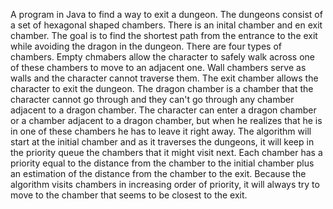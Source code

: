 A program in Java to find a way to exit a dungeon. The dungeons consist of a set of hexagonal shaped chambers.
There is an inital chamber and en exit chamber. The goal is to find the shortest path from the entrance to the exit while avoiding the dragon in the dungeon. 
There are four types of chambers. Empty chmabers allow the character to safely walk across one of these chambers to move to an adjacent one. Wall chambers serve as walls and the character cannot traverse them.
The exit chamber allows the character to exit the dungeon. The dragon chamber is a chamber that the character cannot go through and they can't go through any chamber adjacent to a dragon chamber. The character can enter a
dragon chamber or a chamber adjacent to a dragon chamber, but when he realizes that he is in one of these chambers he has to leave it right away.
The algorithm will start at the initial chamber and as it traverses the dungeons,
it will keep in the priority queue the chambers that it might visit next. Each chamber has a priority
equal to the distance from the chamber to the initial chamber plus an estimation of the distance from
the chamber to the exit.
Because the algorithm visits chambers in increasing order of priority, it will always try to move to the
chamber that seems to be closest to the exit.
